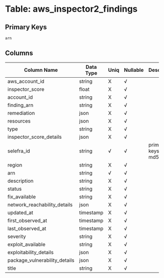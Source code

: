 # Table: aws_inspector2_findings

## Primary Keys 

```
arn
```


## Columns 

|  Column Name   |  Data Type  | Uniq | Nullable | Description | 
|  ----  | ----  | ----  | ----  | ---- | 
| aws_account_id | string | X | √ |  | 
| inspector_score | float | X | √ |  | 
| account_id | string | X | √ |  | 
| finding_arn | string | X | √ |  | 
| remediation | json | X | √ |  | 
| resources | json | X | √ |  | 
| type | string | X | √ |  | 
| inspector_score_details | json | X | √ |  | 
| selefra_id | string | √ | √ | primary keys value md5 | 
| region | string | X | √ |  | 
| arn | string | √ | √ |  | 
| description | string | X | √ |  | 
| status | string | X | √ |  | 
| fix_available | string | X | √ |  | 
| network_reachability_details | json | X | √ |  | 
| updated_at | timestamp | X | √ |  | 
| first_observed_at | timestamp | X | √ |  | 
| last_observed_at | timestamp | X | √ |  | 
| severity | string | X | √ |  | 
| exploit_available | string | X | √ |  | 
| exploitability_details | json | X | √ |  | 
| package_vulnerability_details | json | X | √ |  | 
| title | string | X | √ |  | 


